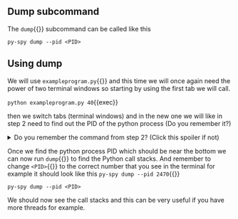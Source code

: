## Dump subcommand
The `dump`{{}} subcommand can be called like this
```
py-spy dump --pid <PID>
```

## Using dump
We will use `exampleprogram.py`{{}} and this time we will once again need the power of two terminal windows so starting by using the first tab we will call.

`python exampleprogram.py 40`{{exec}}

then we switch tabs (terminal windows) and in the new one we will like in step 2 need to find out the PID of the python process (Do you remember it?)

<details>
  <summary>Do you remember the command from step 2? (Click this spoiler if not)</summary>
  `ps -e`{{exec}} 
</details>

Once we find the python process PID which should be near the bottom we can now run `dump`{{}} to find the Python call stacks. And remember to change `<PID>`{{}} to the correct number that you see in the terminal for example it should look like this `py-spy dump --pid 2470`{{}}

`py-spy dump --pid <PID>`

We should now see the call stacks and this can be very useful if you have more threads for example.